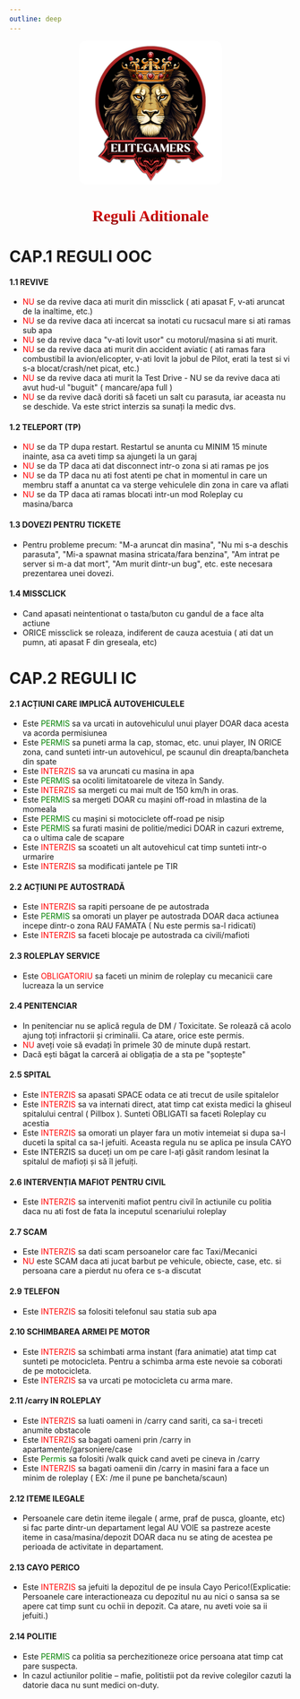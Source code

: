```yaml
---
outline: deep
---
```


<img src="../public/elitegamers.png" alt="pozaRegulament" width="256" height="256" style="display: block; margin: 0px auto; border-radius: 1%; border-radius: 5%;">

# <center><span style="font-family: Conthrax; background: -webkit-linear-gradient(red, darkred); -webkit-background-clip: text; -webkit-text-fill-color: transparent;">Reguli Aditionale</span></center>

# CAP.1 REGULI OOC
#### 1.1 REVIVE
 - <span style="color: red;">NU</span> se da revive daca ati murit din missclick ( ati apasat F, v-ati aruncat de la inaltime, etc.)
 - <span style="color: red;">NU</span> se da revive daca ati incercat sa inotati cu rucsacul mare si ati ramas sub apa
 - <span style="color: red;">NU</span> se da revive daca "v-ati lovit usor" cu motorul/masina si ati murit. 
 - <span style="color: red;">NU</span> se da revive daca ati murit din accident aviatic ( ati ramas fara combustibil la avion/elicopter, v-ati lovit la jobul de Pilot, erati la test si vi s-a blocat/crash/net picat, etc.)
 - <span style="color: red;">NU</span> se da revive daca ati murit la Test Drive - NU se da revive daca ati avut hud-ul "buguit" ( mancare/apa full )
 - <span style="color: red;">NU</span> se da revive dacă doriti să faceti un salt cu parasuta, iar aceasta nu se deschide. Va este strict interzis sa sunați la medic dvs.

 #### 1.2 TELEPORT (TP)
 - <span style="color: red;">NU</span> se da TP dupa restart. Restartul se anunta cu MINIM 15 minute inainte, asa ca aveti timp sa ajungeti la un garaj
 - <span style="color: red;">NU</span> se da TP daca ati dat disconnect intr-o zona si ati ramas pe jos
 - <span style="color: red;">NU</span> se da TP daca nu ati fost atenti pe chat in momentul in care un membru staff a anuntat ca va sterge vehiculele din zona in care va aflati
 - <span style="color: red;">NU</span> se da TP daca ati ramas blocati intr-un mod Roleplay cu masina/barca
 #### 1.3 DOVEZI PENTRU TICKETE
 - Pentru probleme precum: "M-a aruncat din masina", "Nu mi s-a deschis parasuta", "Mi-a spawnat masina stricata/fara benzina", "Am intrat pe server si m-a dat mort", "Am murit dintr-un bug", etc. este necesara prezentarea unei dovezi.

 #### 1.4 MISSCLICK
- Cand apasati neintentionat o tasta/buton cu gandul de a face alta actiune
- ORICE missclick se roleaza, indiferent de cauza acestuia ( ati dat un pumn, ati apasat F din greseala, etc)

# CAP.2 REGULI IC

#### 2.1 ACȚIUNI CARE IMPLICĂ AUTOVEHICULELE 
- Este <span style="color: green;">PERMIS</span> sa va urcati in autovehiculul unui player DOAR daca acesta va acorda permisiunea
- Este <span style="color: green;">PERMIS</span> sa puneti arma la cap, stomac, etc. unui player, IN ORICE zona, cand sunteti intr-un autovehicul, pe scaunul din dreapta/bancheta din spate
- Este <span style="color: red;">INTERZIS</span> sa va aruncati cu masina in apa
- Este <span style="color: green;">PERMIS</span> sa ocoliti limitatoarele de viteza în Sandy.
- Este <span style="color: red;">INTERZIS</span> sa mergeti cu mai mult de 150 km/h in oras.
- Este <span style="color: green;">PERMIS</span> sa mergeti DOAR cu mașini off-road in mlastina de la momeala
- Este <span style="color: green;">PERMIS</span> cu mașini si motociclete off-road  pe nisip
- Este <span style="color: green;">PERMIS</span> sa furati masini de politie/medici DOAR in cazuri extreme, ca o ultima cale de scapare
- Este <span style="color: red;">INTERZIS</span> sa scoateti un alt autovehicul cat timp sunteti intr-o urmarire
- Este <span style="color: red;">INTERZIS</span> sa modificati jantele pe TIR

#### 2.2 ACȚIUNI PE AUTOSTRADĂ
- Este <span style="color: red;">INTERZIS</span> sa rapiti persoane de pe autostrada
- Este <span style="color: green;">PERMIS</span> sa omorati un player pe autostrada DOAR daca actiunea incepe dintr-o zona RAU FAMATA ( Nu este permis sa-l ridicati)
- Este <span style="color: red;">INTERZIS</span> sa faceti blocaje pe autostrada ca civili/mafioti

#### 2.3 ROLEPLAY SERVICE
- Este <span style="color: red;">OBLIGATORIU</span> sa faceti un minim de roleplay cu mecanicii care lucreaza la un service

#### 2.4 PENITENCIAR
- In penitenciar nu se aplică regula de DM / Toxicitate. Se rolează că acolo ajung toți infractorii și criminalii. Ca atare, orice este permis.
 - <span style="color: red;">NU</span> aveți voie să evadați în primele 30 de minute după restart.
- Dacă ești băgat la carceră ai obligația de a sta pe "șoptește"

#### 2.5 SPITAL
- Este <span style="color: red;">INTERZIS</span> sa apasati SPACE odata ce ati trecut de usile spitalelor
- Este <span style="color: red;">INTERZIS</span> sa va internati direct, atat timp cat exista medici la ghiseul spitalului central ( Pillbox ). Sunteti OBLIGATI sa faceti Roleplay cu acestia
- Este <span style="color: red;">INTERZIS</span> sa omorati un player fara un motiv intemeiat si dupa sa-l duceti la spital ca sa-l jefuiti. Aceasta regula nu se aplica pe insula CAYO
- Este INTERZIS sa duceți un om pe care l-ați găsit random lesinat la spitalul de mafioți și să îl jefuiți.

#### 2.6 INTERVENȚIA MAFIOT PENTRU CIVIL
- Este <span style="color: red;">INTERZIS</span> sa interveniti mafiot pentru civil în actiunile cu politia daca nu ati fost de fata la inceputul scenariului roleplay

#### 2.7 SCAM
- Este <span style="color: red;">INTERZIS</span> sa dati scam persoanelor care fac Taxi/Mecanici
 - <span style="color: red;">NU</span> este SCAM daca ati jucat barbut pe vehicule, obiecte, case, etc. si persoana care a pierdut nu ofera ce s-a discutat

<!-- #### 2.8 LIPSA BULETIN
- Atunci cand rolati ca nu aveti buletinul la dumneavoastra, trebuie sa aveti OBLIGATORIU o dovada cu /me si /hudstats. -->

#### 2.9 TELEFON
- Este <span style="color: red;">INTERZIS</span> sa folositi telefonul sau statia sub apa

#### 2.10 SCHIMBAREA ARMEI PE MOTOR

- Este <span style="color: red;">INTERZIS</span> sa schimbati arma instant (fara animatie) atat timp cat sunteti pe motocicleta. Pentru a schimba arma este nevoie sa coborati de pe motocicleta.
- Este <span style="color: red;">INTERZIS</span> sa va urcati pe motocicleta cu arma mare.

#### 2.11 /carry IN ROLEPLAY
- Este <span style="color: red;">INTERZIS</span> sa luati oameni in /carry cand sariti, ca sa-i treceti anumite obstacole
- Este <span style="color: red;">INTERZIS</span> sa bagati oameni prin /carry in apartamente/garsoniere/case
- Este <span style="color: green;">Permis</span> sa folositi /walk quick cand aveti pe cineva in /carry
- Este <span style="color: red;">INTERZIS</span> sa bagati oamenii din /carry in masini fara a face un minim de roleplay ( EX: /me il pune pe bancheta/scaun)

#### 2.12 ITEME ILEGALE
- Persoanele care detin iteme ilegale ( arme, praf de pusca, gloante, etc) si fac parte dintr-un departament legal AU VOIE sa pastreze aceste iteme in casa/masina/depozit DOAR daca nu se ating de acestea pe perioada de activitate in departament.

#### 2.13 CAYO PERICO
- Este <span style="color: red;">INTERZIS</span> sa jefuiti la depozitul de pe insula Cayo Perico!(Explicatie: Persoanele care interactioneaza cu depozitul nu au nici o sansa sa se apere cat timp sunt cu ochii in depozit. Ca atare, nu aveti voie sa ii jefuiti.)

#### 2.14 POLITIE
- Este <span style="color: green;">PERMIS</span> ca politia sa perchezitioneze orice persoana atat timp cat pare suspecta.
- In cazul actiunilor politie – mafie, politistii pot da revive colegilor cazuti la datorie daca nu sunt medici on-duty. 
